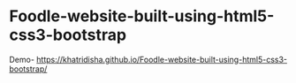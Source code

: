 # Foodle-website-built-using-html5-css3-bootstrap


Demo- https://khatridisha.github.io/Foodle-website-built-using-html5-css3-bootstrap/
